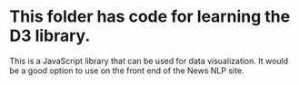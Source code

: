 # This folder has code for learning the D3 library. 

This is a JavaScript library that can be used for data visualization. It would be a good option to use on the front end of the News NLP site.